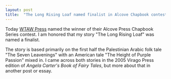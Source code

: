 ```yaml
---
layout: post
title:  "The Long Rising Loaf named finalist in Alcove Chapbook contest"
---
```


Today [WTAW Press](https://www.wtawpress.org/) named the winner of their Alcove Press Chapbook Series contest. I am honored that my story "The Long Rising Loaf" was named a finalist.

The story is based primarily on the first half the Palestinian Arabic folk tale "The Seven Leavenings" with an American tale "The Height of Purple Passion" mixed in. I came across both stories in the 2005 Virago Press edition of _Angela Carter's Book of Fairy Tales_, but more about that in another post or essay.
